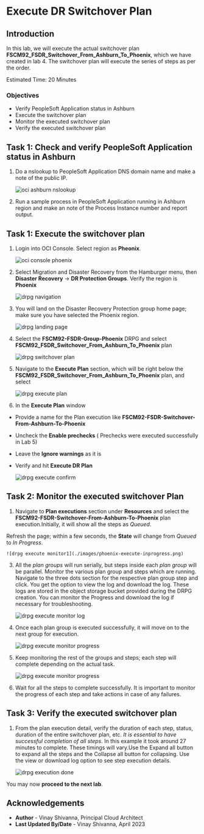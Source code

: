 # Execute DR Switchover Plan

## Introduction

In this lab, we will execute the actual switchover plan  **FSCM92\_FSDR\_Switchover\_From\_Ashburn\_To\_Phoenix**, which we have created in lab 4. The switchover plan will execute the series of steps as per the order.

Estimated Time: 20 Minutes

### Objectives

- Verify PeopleSoft Application status in Ashburn
- Execute the switchover plan
- Monitor the executed switchover plan
- Verify the executed switchover plan

## Task 1: Check and verify PeopleSoft Application status in Ashburn

1. Do a nslookup to PeopleSoft Application DNS domain name and make a note of the public IP.

    ![oci ashburn nslookup](./images/ashburn-nslookup.png)

2. Run a sample process in PeopleSoft Application running in Ashburn region and make an note of the Process Instance number and report output.



## Task 1: Execute the switchover plan

1. Login into OCI Console. Select region as **Pheonix**.
 
    ![oci console phoenix](./images/phoenix-region.png)

2. Select Migration and Disaster Recovery from the Hamburger menu, then **Disaster Recovery** -> **DR Protection Groups**. Verify the region is **Phoenix**

    ![drpg navigation](./images/phoenix-drpgpage.png)

3. You will land on the Disaster Recovery Protection group home page; make sure you have selected the Phoenix region.

    ![drpg landing page](./images/phoenix-drpg.png)

4. Select the **FSCM92-FSDR-Group-Phoenix** DRPG and select **FSCM92\_FSDR\_Switchover\_From\_Ashburn\_To\_Phoenix** plan

    ![drpg switchover plan](./images/phoenix-sw-plan.png)

5. Navigate to the **Execute Plan** section, which will be right below the **FSCM92\_FSDR\_Switchover\_From\_Ashburn\_To\_Phoenix** plan, and select

    ![drpg execute plan](./images/phoenix-execute-plan.png)

6. In the **Execute Plan** window

- Provide a name for the Plan execution like **FSCM92-FSDR-Switchover-From-Ashburn-To-Phoenix**
- Uncheck the **Enable prechecks**  (  Prechecks were executed successfully in Lab 5)
- Leave the **Ignore warnings** as it is
- Verify and hit **Execute DR Plan**

    ![drpg execute confirm](./images/phoenix-execute-run-1.png)

## Task 2: Monitor the executed switchover Plan

1. Navigate to **Plan executions** section under **Resources** and select the **FSCM92-FSDR-Switchover-From-Ashburn-To-Phoenix** plan execution.Initially, it will show all the steps as *Queued*.

  Refresh the page; within a few seconds, the **State** will change from *Queued* to *In Progress*.

    ![drpg execute monitor1](./images/phoenix-execute-inprogress.png)

3. All the *plan groups* will run serially, but steps inside each *plan group* will be parallel. Monitor the various plan group and steps which are running. Navigate to the three dots section for the respective plan group step and click. You get the option to view the log and download the log. These logs are stored in the object storage bucket provided during the DRPG creation. You can monitor the Progress and download the log if necessary for troubleshooting.

     ![drpg execute monitor log](./images/phoenix-execute-viewlog.png)

5. Once each plan group is executed successfully, it will move on to the next group for execution. 

     ![drpg execute monitor progress](./images/phoenix-execute-moving.png)

6. Keep monitoring the rest of the groups and steps; each step will complete depending on the actual task.

     ![drpg execute monitor progress](./images/phoenix-execute-moving2.png)

7. Wait for all the steps to complete successfully.  It is important to monitor the progress of each step and take actions in case of any failures. 

## Task 3: Verify the executed switchover plan

1. From the plan execution detail, verify the duration of each step, status, duration of the entire switchover plan, etc. *It is essential to have successful completion of all steps*. In this example it took around 27 minutes to complete. These timings will vary.Use the Expand all button to expand all the steps and the Collapse all button for collapsing. Use the view or download log option to see step execution details.

      ![drpg execution done](./images/phoenix-execute-done.png)

You may now **proceed to the next lab**.

## Acknowledgements

- **Author** -  Vinay Shivanna, Principal Cloud Architect
- **Last Updated By/Date** -  Vinay Shivanna, April 2023

